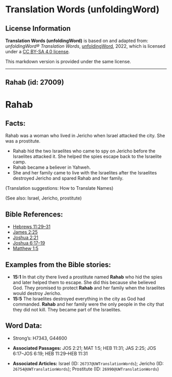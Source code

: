 # Translation Words (unfoldingWord)

## License Information

**Translation Words (unfoldingWord)** is based on and adapted from: _unfoldingWord® Translation Words_, [unfoldingWord](https://unfoldingword.org/utw), 2022, which is licensed under a [CC BY-SA 4.0 license](https://creativecommons.org/licenses/by-sa/4.0/legalcode.en).

This markdown version is provided under the same license.



--------------------------------

## Rahab (id: 27009)

Rahab
=====

Facts:
------

Rahab was a woman who lived in Jericho when Israel attacked the city. She was a prostitute.

* Rahab hid the two Israelites who came to spy on Jericho before the Israelites attacked it. She helped the spies escape back to the Israelite camp.
* Rahab became a believer in Yahweh.
* She and her family came to live with the Israelites after the Israelites destroyed Jericho and spared Rahab and her family.

(Translation suggestions: How to Translate Names)

(See also: Israel, Jericho, prostitute)

Bible References:
-----------------

* [Hebrews 11:29–31](https://ref.ly/Heb11:29-Heb11:31)
* [James 2:25](https://ref.ly/Jas2:25)
* [Joshua 2:21](https://ref.ly/Josh2:21)
* [Joshua 6:17–19](https://ref.ly/Josh6:17-Josh6:19)
* [Matthew 1:5](https://ref.ly/Matt1:5)

Examples from the Bible stories:
--------------------------------

* **15:1** In that city there lived a prostitute named **Rahab** who hid the spies and later helped them to escape. She did this because she believed God. They promised to protect **Rahab** and her family when the Israelites would destroy Jericho.
* **15:5** The Israelites destroyed everything in the city as God had commanded. **Rahab** and her family were the only people in the city that they did not kill. They became part of the Israelites.

Word Data:
----------

* Strong’s: H7343, G44600

* **Associated Passages:** JOS 2:21; MAT 1:5; HEB 11:31; JAS 2:25; JOS 6:17–JOS 6:19; HEB 11:29–HEB 11:31
* **Associated Articles:** Israel (ID: `26737@UWTranslationWords`); Jericho (ID: `26754@UWTranslationWords`); Prostitute (ID: `26990@UWTranslationWords`)

